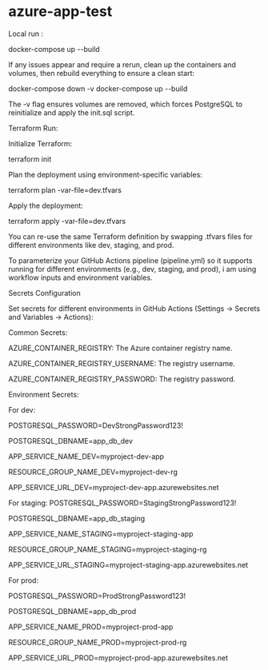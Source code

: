 # azure-app-test



Local run : 

docker-compose up --build

If any issues appear and require a rerun, clean up the containers and volumes, then rebuild everything to ensure a clean start: 

docker-compose down -v
docker-compose up --build

The -v flag ensures volumes are removed, which forces PostgreSQL to reinitialize and apply the init.sql script.


Terraform Run: 

Initialize Terraform:

terraform init

Plan the deployment using environment-specific variables:

terraform plan -var-file=dev.tfvars

Apply the deployment:

terraform apply -var-file=dev.tfvars

You can re-use the same Terraform definition by swapping .tfvars files for different environments like dev, staging, and prod.

To parameterize your GitHub Actions pipeline (pipeline.yml) so it supports running for different environments (e.g., dev, staging, and prod), i am using workflow inputs and environment variables.

Secrets Configuration

Set secrets for different environments in GitHub Actions (Settings -> Secrets and Variables -> Actions):

Common Secrets:

AZURE_CONTAINER_REGISTRY: The Azure container registry name.

AZURE_CONTAINER_REGISTRY_USERNAME: The registry username.

AZURE_CONTAINER_REGISTRY_PASSWORD: The registry password.



Environment Secrets:

For dev:

POSTGRESQL_PASSWORD=DevStrongPassword123!

POSTGRESQL_DBNAME=app_db_dev

APP_SERVICE_NAME_DEV=myproject-dev-app

RESOURCE_GROUP_NAME_DEV=myproject-dev-rg

APP_SERVICE_URL_DEV=myproject-dev-app.azurewebsites.net



For staging:
POSTGRESQL_PASSWORD=StagingStrongPassword123!

POSTGRESQL_DBNAME=app_db_staging

APP_SERVICE_NAME_STAGING=myproject-staging-app

RESOURCE_GROUP_NAME_STAGING=myproject-staging-rg

APP_SERVICE_URL_STAGING=myproject-staging-app.azurewebsites.net


For prod:

POSTGRESQL_PASSWORD=ProdStrongPassword123!

POSTGRESQL_DBNAME=app_db_prod

APP_SERVICE_NAME_PROD=myproject-prod-app

RESOURCE_GROUP_NAME_PROD=myproject-prod-rg

APP_SERVICE_URL_PROD=myproject-prod-app.azurewebsites.net

